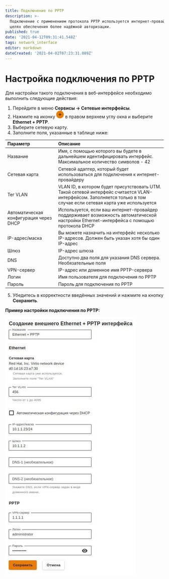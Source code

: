 ```yaml
---
title: Подключение по PPTP
description: >-
  Подключение с применением протокола PPTP используется интернет-провайдерами в
  целях обеспечения более надёжной авторизации.
published: true
date: '2021-04-12T09:31:41.548Z'
tags: network_interface
editor: markdown
dateCreated: '2021-04-02T07:23:31.089Z'
---
```


# Настройка подключения по PPTP

Для настройки такого подключения в веб-интерфейсе необходимо выполнить следующие действия: 

1. Перейдите в меню **Сервисы -&gt; Сетевые интерфейсы**. 
2. Нажмите на иконку ![ok\_with\_icon.png](../.gitbook/assets/ok_with_icon%20%283%29%20%283%29%20%283%29%20%284%29.png) в правом верхнем углу окна и выберите **Ethernet + PPTP**. 
3. Выберите сетевую карту. 
4. Заполните поля, указанные в таблице ниже:

| Параметр | Описание |
| :--- | :--- |
| Название | Имя, с помощью которого вы будете в дальнейшем идентифицировать интерфейс. Максимальное количество символов - 42 |
| Сетевая карта | Сетевой адаптер, который будет использоваться для подключения к интернет-провайдеру |
| Тег VLAN | VLAN ID, в котором будет присутствовать UTM. Такой сетевой интерфейс считается VLAN-интерфейсом. Заполняется только в том случае если сетевая карта уже используется |
| Автоматическая конфигурация через DHCP | Используется, если ваш интернет-провайдер поддерживает возможность автоматической настройки Ethernet-интерфейса с помощью протокола DHCP |
| IP-адрес/маска | Вы можете назначить на интерфейс несколько IP-адресов. Должен быть указан хотя бы один IP-адрес |
| Шлюз | IP-адрес шлюза |
| DNS | Доступно два поля для указания DNS сервера. Необязательные поля |
| VPN-сервер | IP-адрес или доменное имя PPTP-сервера |
| Логин | Имя пользователя для подключения по PPTP |
| Пароль | Пароль для подключения по PPTP |

5. Убедитесь в корректности введённых значений и нажмите на кнопку **Сохранить**.

**Пример настройки подключения по PPTP:**

![](../.gitbook/assets/ethernet+pptp.jpg)

